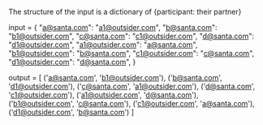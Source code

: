 The structure of the input is a dictionary of {participant: their partner}

input = {
    "a@santa.com": "a1@outsider.com",
    "b@santa.com": "b1@outsider.com",
    "c@santa.com": "c1@outsider.com",
    "d@santa.com": "d1@outsider.com",
    "a1@outsider.com": "a@santa.com",
    "b1@outsider.com": "b@santa.com",
    "c1@outsider.com": "c@santa.com",
    "d1@outsider.com": "d@santa.com",
}

output = [
('a@santa.com', 'b1@outsider.com'), 
('b@santa.com', 'd1@outsider.com'), 
('c@santa.com', 'a1@outsider.com'), 
('d@santa.com', 'c1@outsider.com'), 
('a1@outsider.com', 'd@santa.com'), 
('b1@outsider.com', 'c@santa.com'), 
('c1@outsider.com', 'a@santa.com'), 
('d1@outsider.com', 'b@santa.com')
]